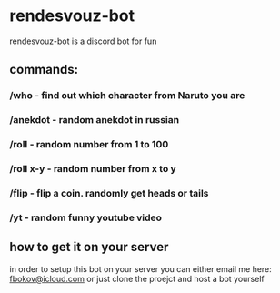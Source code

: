 # rendesvouz-bot
rendesvouz-bot is a discord bot for fun
## commands:
### /who - find out which character from Naruto you are
### /anekdot - random anekdot in russian
### /roll - random number from 1 to 100
### /roll x-y - random number from x to y
### /flip - flip a coin. randomly get heads or tails
### /yt - random funny youtube video

## how to get it on your server
in order to setup this bot on your server you can either email me here: fbokov@icloud.com or just clone the proejct and host a bot yourself
